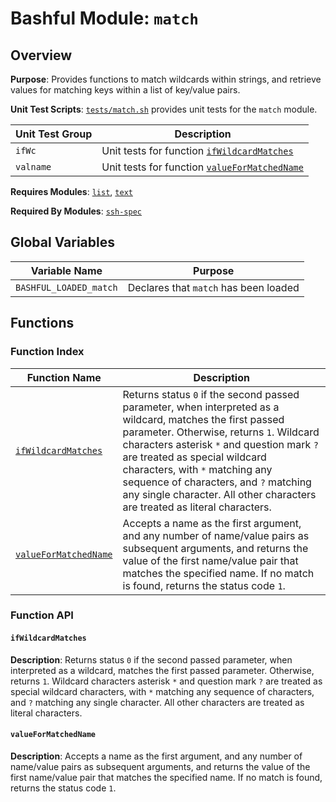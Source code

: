 # Bashful Module: `match`

## Overview

**Purpose**: Provides functions to match wildcards within strings, and retrieve values for matching keys within a list of key/value pairs.

**Unit Test Scripts**: [`tests/match.sh`](../../tests/match.sh) provides unit tests for the `match` module. 

Unit Test Group | Description
--------------- | -----------
`ifWc` | Unit tests for function [`ifWildcardMatches`](#ifwildcardmatches)
`valname` | Unit tests for function [`valueForMatchedName`](#valueformatchedname)

**Requires Modules**: [`list`](./list.md), [`text`](./text.md)

**Required By Modules**: [`ssh-spec`](./ssh-spec.md)

## Global Variables

Variable Name | Purpose
------------- | -------
<a name='bashful_loaded_xyz'></a>`BASHFUL_LOADED_match` | Declares that `match` has been loaded

## Functions

### Function Index

Function Name | Description
------------- | -----------
[`ifWildcardMatches`](#ifwildcardmatches) | Returns status `0` if the second passed parameter, when interpreted as a wildcard, matches the first passed parameter.  Otherwise, returns `1`. Wildcard characters asterisk `*` and question mark `?` are treated as special wildcard characters, with `*` matching any sequence of characters, and `?` matching any single character.  All other characters are treated as literal characters.
[`valueForMatchedName`](#valueformatchedname) | Accepts a name as the first argument, and any number of name/value pairs as subsequent arguments, and returns the value of the first name/value pair that matches the specified name.  If no match is found, returns the status code `1`.

### Function API

#### `ifWildcardMatches`

**Description**: Returns status `0` if the second passed parameter, when interpreted as a wildcard, matches the first passed parameter.  Otherwise, returns `1`. Wildcard characters asterisk `*` and question mark `?` are treated as special wildcard characters, with `*` matching any sequence of characters, and `?` matching any single character.  All other characters are treated as literal characters.

#### `valueForMatchedName`

**Description**: Accepts a name as the first argument, and any number of name/value pairs as subsequent arguments, and returns the value of the first name/value pair that matches the specified name.  If no match is found, returns the status code `1`.
